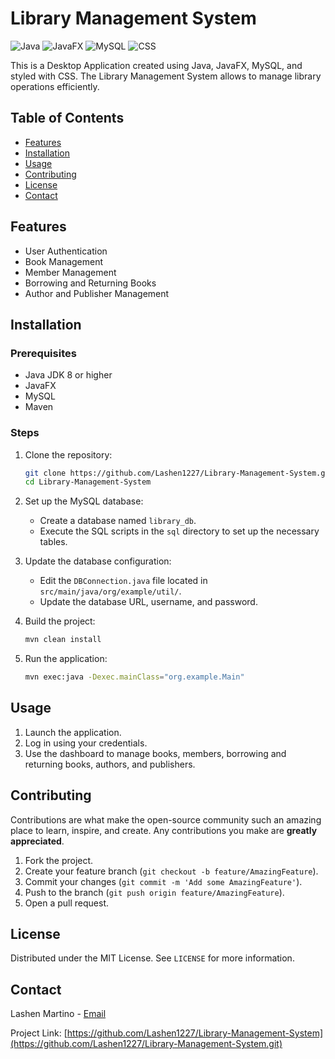 # Library Management System

![Java](https://img.shields.io/badge/Java-ED8B00?style=for-the-badge&logo=java&logoColor=white)
![JavaFX](https://img.shields.io/badge/JavaFX-007396?style=for-the-badge&logo=java&logoColor=white)
![MySQL](https://img.shields.io/badge/MySQL-4479A1?style=for-the-badge&logo=mysql&logoColor=white)
![CSS](https://img.shields.io/badge/CSS-1572B6?style=for-the-badge&logo=css3&logoColor=white)

This is a Desktop Application created using Java, JavaFX, MySQL, and styled with CSS. The Library Management System allows to manage library operations efficiently.

## Table of Contents
- [Features](#features)
- [Installation](#installation)
- [Usage](#usage)
- [Contributing](#contributing)
- [License](#license)
- [Contact](#contact)

## Features
- User Authentication
- Book Management
- Member Management
- Borrowing and Returning Books
- Author and Publisher Management

## Installation

### Prerequisites
- Java JDK 8 or higher
- JavaFX
- MySQL
- Maven

### Steps
1. Clone the repository:
    ```sh
    git clone https://github.com/Lashen1227/Library-Management-System.git
    cd Library-Management-System
    ```

2. Set up the MySQL database:
    - Create a database named `library_db`.
    - Execute the SQL scripts in the `sql` directory to set up the necessary tables.

3. Update the database configuration:
    - Edit the `DBConnection.java` file located in `src/main/java/org/example/util/`.
    - Update the database URL, username, and password.

4. Build the project:
    ```sh
    mvn clean install
    ```

5. Run the application:
    ```sh
    mvn exec:java -Dexec.mainClass="org.example.Main"
    ```

## Usage
1. Launch the application.
2. Log in using your credentials.
3. Use the dashboard to manage books, members, borrowing and returning books, authors, and publishers.

## Contributing
Contributions are what make the open-source community such an amazing place to learn, inspire, and create. Any contributions you make are **greatly appreciated**.

1. Fork the project.
2. Create your feature branch (`git checkout -b feature/AmazingFeature`).
3. Commit your changes (`git commit -m 'Add some AmazingFeature'`).
4. Push to the branch (`git push origin feature/AmazingFeature`).
5. Open a pull request.

## License
Distributed under the MIT License. See `LICENSE` for more information.

## Contact
Lashen Martino - [Email](mailto:lashenmartino@gmail.com)

Project Link: [https://github.com/Lashen1227/Library-Management-System](https://github.com/Lashen1227/Library-Management-System.git)
